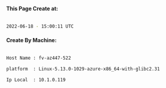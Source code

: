 
   
#### This Page Create at:

```bash

2022-06-18 - 15:00:11 UTC

```

#### Create By Machine:

```bash

Host Name : fv-az447-522

platform  : Linux-5.13.0-1029-azure-x86_64-with-glibc2.31

Ip Local  : 10.1.0.119

```

